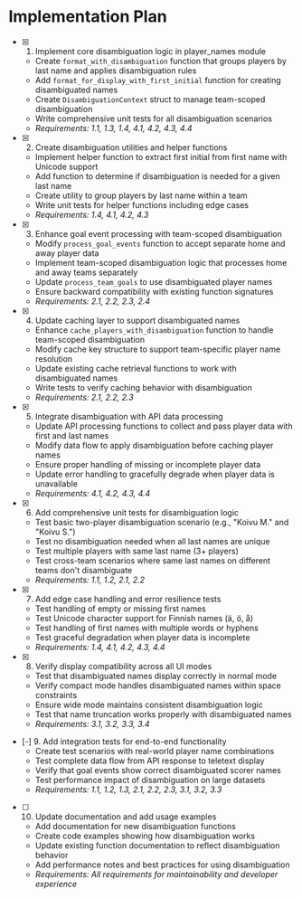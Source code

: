 # Implementation Plan

- [x] 1. Implement core disambiguation logic in player_names module
  - Create `format_with_disambiguation` function that groups players by last name and applies disambiguation rules
  - Add `format_for_display_with_first_initial` function for creating disambiguated names
  - Create `DisambiguationContext` struct to manage team-scoped disambiguation
  - Write comprehensive unit tests for all disambiguation scenarios
  - _Requirements: 1.1, 1.3, 1.4, 4.1, 4.2, 4.3, 4.4_

- [x] 2. Create disambiguation utilities and helper functions
  - Implement helper function to extract first initial from first name with Unicode support
  - Add function to determine if disambiguation is needed for a given last name
  - Create utility to group players by last name within a team
  - Write unit tests for helper functions including edge cases
  - _Requirements: 1.4, 4.1, 4.2, 4.3_

- [x] 3. Enhance goal event processing with team-scoped disambiguation
  - Modify `process_goal_events` function to accept separate home and away player data
  - Implement team-scoped disambiguation logic that processes home and away teams separately
  - Update `process_team_goals` to use disambiguated player names
  - Ensure backward compatibility with existing function signatures
  - _Requirements: 2.1, 2.2, 2.3, 2.4_

- [x] 4. Update caching layer to support disambiguated names
  - Enhance `cache_players_with_disambiguation` function to handle team-scoped disambiguation
  - Modify cache key structure to support team-specific player name resolution
  - Update existing cache retrieval functions to work with disambiguated names
  - Write tests to verify caching behavior with disambiguation
  - _Requirements: 2.1, 2.2, 2.3_

- [x] 5. Integrate disambiguation with API data processing
  - Update API processing functions to collect and pass player data with first and last names
  - Modify data flow to apply disambiguation before caching player names
  - Ensure proper handling of missing or incomplete player data
  - Update error handling to gracefully degrade when player data is unavailable
  - _Requirements: 4.1, 4.2, 4.3, 4.4_

- [x] 6. Add comprehensive unit tests for disambiguation logic
  - Test basic two-player disambiguation scenario (e.g., "Koivu M." and "Koivu S.")
  - Test no disambiguation needed when all last names are unique
  - Test multiple players with same last name (3+ players)
  - Test cross-team scenarios where same last names on different teams don't disambiguate
  - _Requirements: 1.1, 1.2, 2.1, 2.2_

- [x] 7. Add edge case handling and error resilience tests
  - Test handling of empty or missing first names
  - Test Unicode character support for Finnish names (ä, ö, å)
  - Test handling of first names with multiple words or hyphens
  - Test graceful degradation when player data is incomplete
  - _Requirements: 1.4, 4.1, 4.2, 4.3, 4.4_

- [x] 8. Verify display compatibility across all UI modes
  - Test that disambiguated names display correctly in normal mode
  - Verify compact mode handles disambiguated names within space constraints
  - Ensure wide mode maintains consistent disambiguation logic
  - Test that name truncation works properly with disambiguated names
  - _Requirements: 3.1, 3.2, 3.3, 3.4_

- [-] 9. Add integration tests for end-to-end functionality
  - Create test scenarios with real-world player name combinations
  - Test complete data flow from API response to teletext display
  - Verify that goal events show correct disambiguated scorer names
  - Test performance impact of disambiguation on large datasets
  - _Requirements: 1.1, 1.2, 1.3, 2.1, 2.2, 2.3, 3.1, 3.2, 3.3_

- [ ] 10. Update documentation and add usage examples
  - Add documentation for new disambiguation functions
  - Create code examples showing how disambiguation works
  - Update existing function documentation to reflect disambiguation behavior
  - Add performance notes and best practices for using disambiguation
  - _Requirements: All requirements for maintainability and developer experience_
